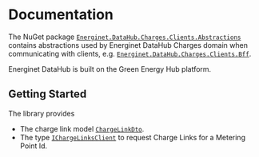 # Documentation

The NuGet package [`Energinet.DataHub.Charges.Clients.Abstractions`](https://www.nuget.org/packages/Energinet.DataHub.Charges.Clients.Abstractions/) contains abstractions used by
Energinet DataHub Charges domain when communicating with clients, e.g. [`Energinet.DataHub.Charges.Clients.Bff`](https://www.nuget.org/packages/Energinet.DataHub.Charges.Clients.Bff/).

Energinet DataHub is built on the Green Energy Hub platform.

## Getting Started

The library provides

- The charge link model [`ChargeLinkDto`](https://github.com/Energinet-DataHub/geh-charges/blob/main/source/Energinet.Charges.Libraries/source/Energinet.DataHub.Charges.Clients.Abstractions/Models/ChargeLinkDto.cs).
- The type [`IChargeLinksClient`](https://github.com/Energinet-DataHub/geh-charges/blob/main/source/Energinet.Charges.Libraries/source/Energinet.DataHub.Charges.Clients.Abstractions/IChargeLinksClient.cs) to request Charge Links for a Metering Point Id.
